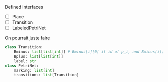 Defined interfaces

- [ ] Place
- [ ] Transition
- [ ] LabeledPetriNet

On pourrait juste faire

```py
class Transition:
    Bminus: list[list[int]] # Bminus[i][0] if id of p_i, and Bminus[i][1] is weight = B(p_i->t)
    Bplus: list[list[int]]
    label: str
class PetriNet:
    marking: list[int]
    transitions: list[Transition]
```